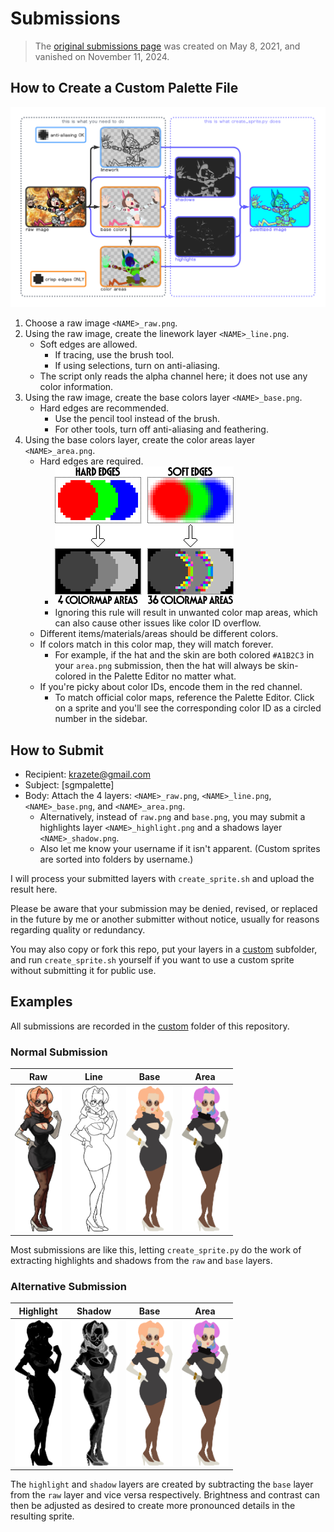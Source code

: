 # Submissions

> The [original submissions page](https://forum.skullgirlsmobile.com/threads/17533) was created on May 8, 2021, and vanished on November 11, 2024.

## How to Create a Custom Palette File

![Palette File Pipeline](sample/create_sprite.png)

1. Choose a raw image `<NAME>_raw.png`.
2. Using the raw image, create the linework layer `<NAME>_line.png`.
   - Soft edges are allowed.
     - If tracing, use the brush tool.
     - If using selections, turn on anti-aliasing.
   - The script only reads the alpha channel here; it does not use any color information.
3. Using the raw image, create the base colors layer `<NAME>_base.png`.
   - Hard edges are recommended.
     - Use the pencil tool instead of the brush.
     - For other tools, turn off anti-aliasing and feathering.
4. Using the base colors layer, create the color areas layer `<NAME>_area.png`.
   - Hard edges are required.
     - ![Edge Example](sample/edges.png)
     - Ignoring this rule will result in unwanted color map areas, which can also cause other issues like color ID overflow.
   - Different items/materials/areas should be different colors.
   - If colors match in this color map, they will match forever.
     - For example, if the hat and the skin are both colored `#A1B2C3` in your `area.png` submission, then the hat will always be skin-colored in the Palette Editor no matter what.
   - If you're picky about color IDs, encode them in the red channel.
     - To match official color maps, reference the Palette Editor. Click on a sprite and you'll see the corresponding color ID as a circled number in the sidebar.

## How to Submit

- Recipient: [krazete@gmail.com](mailto:krazete@gmail.com?subject=%5Bsgmpalette%5D)
- Subject: [sgmpalette]
- Body: Attach the 4 layers: `<NAME>_raw.png`, `<NAME>_line.png`, `<NAME>_base.png`, and `<NAME>_area.png`.
  - Alternatively, instead of `raw.png` and `base.png`, you may submit a highlights layer `<NAME>_highlight.png` and a shadows layer `<NAME>_shadow.png`.
  - Also let me know your username if it isn't apparent. (Custom sprites are sorted into folders by username.)

I will process your submitted layers with `create_sprite.sh` and upload the result here.

Please be aware that your submission may be denied, revised, or replaced in the future by me or another submitter without notice, usually for reasons regarding quality or redundancy.

You may also copy or fork this repo, put your layers in a [custom](custom) subfolder, and run `create_sprite.sh` yourself if you want to use a custom sprite without submitting it for public use.

## Examples

All submissions are recorded in the [custom](custom) folder of this repository.

### Normal Submission

|Raw|Line|Base|Area|
|-|-|-|-|
|<img src="custom/krazete/florence_raw.png" width="75" alt="Florence Raw Layer">|<img src="custom/krazete/florence_line.png" width="75" alt="Florence Line Layer">|<img src="custom/krazete/florence_base.png" width="75" alt="Florence Base Layer">|<img src="custom/krazete/florence_area.png" width="75" alt="Florence Area Layer">|

Most submissions are like this, letting `create_sprite.py` do the work of extracting highlights and shadows from the `raw` and `base` layers.

### Alternative Submission

|Highlight|Shadow|Base|Area|
|-|-|-|-|
|<img src="custom/krazete/florence_highlight.png" width="75" alt="Florence Highlight Layer">|<img src="custom/krazete/florence_shadow.png" width="75" alt="Florence Shadow Layer">|<img src="custom/krazete/florence_base.png" width="75" alt="Florence Base Layer">|<img src="custom/krazete/florence_area.png" width="75" alt="Florence Area Layer">|

The `highlight` and `shadow` layers are created by subtracting the `base` layer from the `raw` layer and vice versa respectively. Brightness and contrast can then be adjusted as desired to create more pronounced details in the resulting sprite.
